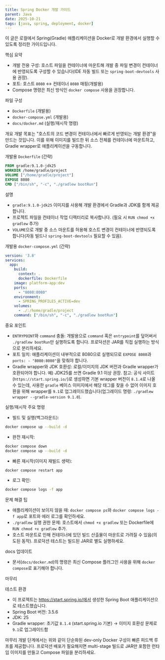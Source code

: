 ```yaml
---
title: Spring Docker 개발 가이드
parent: Java
date: 2025-10-21
tags: [java, spring, deployment, docker]
---
```


이 글은 로컬에서 Spring(Gradle) 애플리케이션을 Docker로 개발 환경에서 실행할 수 있도록 정리한 가이드입니다.

핵심 요약
- 개발 전용 구성: 호스트 파일을 컨테이너에 마운트해 개발 중 파일 변경이 컨테이너에 반영되도록 구성할 수 있습니다(IDE 자동 빌드 또는 `spring-boot-devtools` 사용 권장).
- 포트: 호스트 `8080` ↔ 컨테이너 `8080` 매핑(개발용)
- Compose 명령은 최신 방식인 `docker compose` 사용을 권장합니다.

파일 구성
- `Dockerfile` (개발용)
- `docker-compose.yml` (개발용)
- `docs/docker.md` (실행/재시작 명령)

개요
개발 목표는 "호스트의 코드 변경이 컨테이너에서 빠르게 반영되는 개발 환경"을 만드는 것입니다. 이를 위해 이미지를 빌드한 뒤 소스 전체를 컨테이너에 마운트하고, Gradle wrapper로 애플리케이션을 구동합니다.

개발용 `Dockerfile` (간략)
```dockerfile
FROM gradle:9.1.0-jdk25
WORKDIR /home/gradle/project
VOLUME ["/home/gradle/project"]
EXPOSE 8080
CMD ["/bin/sh", "-c", "./gradlew bootRun"]
```

설명
- `gradle:9.1.0-jdk25` 이미지를 사용해 개발 환경에서 Gradle과 JDK를 함께 제공합니다.
- 프로젝트 파일을 컨테이너 작업 디렉터리로 복사합니다. (필요 시 `RUN chmod +x gradlew` 추가)
- `VOLUME`으로 개발 중 소스 마운트를 허용해 호스트 변경이 컨테이너에 반영되도록 합니다(자동 빌드나 `spring-boot-devtools` 필요할 수 있음).

개발용 `docker-compose.yml` (간략)
```yaml
version: '3.8'
services:
  app:
    build:
      context: .
      dockerfile: Dockerfile
    image: platform-app:dev
    ports:
      - "8080:8080"
    environment:
      - SPRING_PROFILES_ACTIVE=dev
    volumes:
      - ./:/home/gradle/project
    command: ["/bin/sh", "-c", "./gradlew bootRun"]
```

중요 포인트
- `ENTRYPOINT`와 `command` 충돌: 개발용으로 `command` 혹은 `entrypoint`를 덮어써서 `./gradlew bootRun`만 실행하도록 합니다. 프로덕션은 JAR를 직접 실행하는 방식으로 분리하세요.
- 포트 일치: 애플리케이션이 내부적으로 8080으로 실행되므로 `EXPOSE 8080`과 `ports: - "8080:8080"`을 맞춰야 합니다.
- Gradle wrapper와 JDK 호환성: 로컬/이미지의 JDK 버전과 Gradle wrapper가 호환되어야 합니다. 예) JDK25를 쓰면 Gradle 9.1 이상 권장. 참고: 공식 사이트(`https://start.spring.io/`)로 생성하면 기본 wrapper 버전이 `8.1.4`로 나올 수 있는데, 사용한 `gradle` 베이스 이미지에서 해당 태그를 찾을 수 없어 이미지 호환을 위해 wrapper를 `9.1`로 업그레이드했습니다(업그레이드 명령: `./gradlew wrapper --gradle-version 9.1.0`).

실행/재시작 주요 명령
- 빌드 및 실행(백그라운드):
```bash
docker compose up --build -d
```
- 완전 재시작:
```bash
docker compose down
docker compose up --build -d
```
- 빠른 재시작(이미지 재빌드 생략):
```bash
docker compose restart app
```
- 로그 확인:
```bash
docker compose logs -f app
```

문제 해결 팁
- 애플리케이션이 보이지 않을 때: `docker compose ps`와 `docker compose logs -f app`로 포트와 에러 로그를 확인하세요.
- `./gradlew` 실행 권한 문제: 호스트에서 `chmod +x gradlew` 또는 Dockerfile에 `RUN chmod +x gradlew` 추가.
- 호스트 마운트로 인해 컨테이너에 있던 빌드 산출물이 마운트로 가려질 수 있음(의도된 동작). 프로덕션 테스트는 빌드된 JAR로 별도 실행하세요.

docs 업데이트
- 문서(`docs/docker.md`)의 명령은 최신 Compose 플러그인 사용을 위해 `docker compose`로 표기해야 합니다.

마무리

테스트 환경
- 이 프로젝트는 https://start.spring.io/에서 생성한 Spring Boot 애플리케이션으로 테스트했습니다.
- Spring Boot 버전: 3.5.6
- JDK: 25
- Gradle wrapper: 초기값 `8.1.4` (start.spring.io 기본) → 이미지 호환성 문제로 `9.1`로 업그레이드함

마무리
개발 단계에서는 위와 같이 단순화된 dev-only Docker 구성이 빠른 피드백 루프를 제공합니다. 프로덕션 배포가 필요해지면 multi-stage 빌드로 JAR만 포함한 런타임 이미지를 만들고 Compose 파일을 분리하세요.


